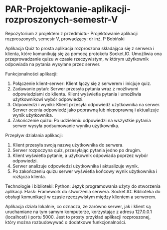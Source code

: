 # PAR-Projektowanie-aplikacji-rozproszonych-semestr-V
Repozytorium z projektem z przedmiotu- Projektowanie aplikacji rozproszonych, semestr V, prowadzący: dr inż. P Bobiński

Aplikacja Quiz to prosta aplikacja rozproszona składająca się z serwera i klienta, które komunikują się za pomocą protokołu Socket.IO. Umożliwia ona przeprowadzanie quizu w czasie rzeczywistym, w którym użytkownik odpowiada na pytania wysyłane przez serwer.

Funkcjonalności aplikacji:
1. Połączenie klient-serwer: Klient łączy się z serwerem i inicjuje quiz. 
2. Zadawanie pytań:
Serwer przesyła pytania wraz z możliwymi odpowiedziami do klienta.
Klient wyświetla pytania i umożliwia użytkownikowi wybór odpowiedzi.
3. Odpowiedzi i wyniki:
Klient przesyła odpowiedź użytkownika na serwer.
Serwer ocenia odpowiedź jako poprawną lub niepoprawną i aktualizuje wynik użytkownika.
4. Zakończenie quizu:
Po udzieleniu odpowiedzi na wszystkie pytania serwer wysyła podsumowanie wyniku użytkownika.

Przepływ działania aplikacji:
1. Klient przesyła swoją nazwę użytkownika do serwera.
2. Serwer rozpoczyna quiz, przesyłając pytania jedno po drugim.
3. Klient wyświetla pytanie, a użytkownik odpowiada poprzez wybór odpowiedzi.
4. Serwer analizuje odpowiedzi użytkownika i aktualizuje wynik.
5. Po zakończeniu quizu serwer wyświetla końcowy wynik użytkownika i rozłącza klienta.

Technologie i biblioteki:
Python: Język programowania użyty do stworzenia aplikacji.
Flask: Framework do stworzenia serwera.
Socket.IO: Biblioteka do obsługi komunikacji w czasie rzeczywistym między klientem a serwerem.

Aplikacja działa lokalnie, co oznacza, że zarówno serwer, jak i klient są uruchamiane na tym samym komputerze, korzystając z adresu 127.0.0.1 (localhost) i portu 5000. Jest to prosty przykład aplikacji rozproszonej, który można rozbudowywać o dodatkowe funkcjonalności.
